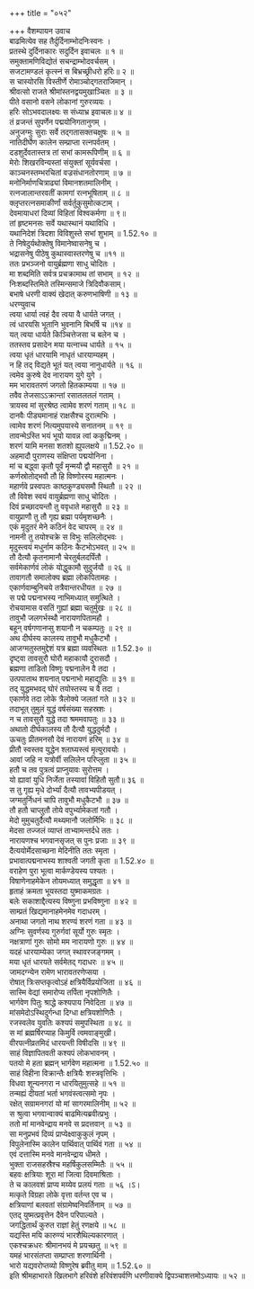+++
title = "०५२"

+++
वैशम्पायन उवाच  
बाढमित्येव सह तैर्दुर्दिनाम्भोदनिःस्वनः ।  
प्रतस्थे दुर्दिनाकारः सदुर्दिन इवाचलः ॥ १ ॥  
समुक्तामणिविद्योतं सचन्द्राम्भोदवर्चसम् ।  
सजटामण्डलं कृत्स्नं स बिभ्रच्छ्रीधरो हरिः॥ २ ॥  
स चास्योरसि विस्तीर्णे रोमाञ्चोद्गतराजिमान् ।  
श्रीवत्सो राजते श्रीमांस्तनद्वयमुखाञ्चितः ॥ ३ ॥  
पीते वसानो वसने लोकानां गुरुरव्ययः ।  
हरिः सोऽभवदालक्ष्यः स संध्याभ्र इवाचलः॥ ४ ॥  
तं व्रजन्तं सुपर्णेन पद्मयोनिगतानुगम् ।  
अनुजग्मुः सुराः सर्वे तद्गतासक्तचक्षुषः ॥ ५ ॥  
नातिदीर्घेण कालेन सम्प्राप्ता रत्नपर्वतम् ।  
दडशुर्देवतास्तत्र तां सभां कामरूपिणीम् ॥ ६ ॥  
मेरोः शिखरविन्यस्तां संयुक्तां सूर्यवर्चसा ।  
काञ्चनस्तम्भरचितां वज्रसंधानतोरणाम् ॥ ७ ॥  
मनोनिर्माणचित्राढ्यां विमानशतमालिनीम् ।  
रत्नजालान्तरवतीं कामगां रत्नभूषिताम् ॥ ८ ॥  
क्लृप्तरत्नसमाकीर्णां सर्वर्तुकुसुमोत्कटाम् ।  
देवमायाधरां दिव्यां विहितां विश्वकर्मणा ॥ ९॥  
तां हृष्टमनसः सर्वे यथास्थानं यथाविधि ।  
यथानिदेशं त्रिदशा विविशुस्ते सभां शुभाम् ॥ 1.52.१० ॥  
ते निषेदुर्यथोक्तेषु विमानेष्वासनेषु च ।  
भद्रासनेषु पीठेषु कुथास्वास्तरणेषु च ॥११ ॥  
ततः प्रभञ्जनो वायुर्ब्रह्मणा साधु चोदितः ।  
मा शब्दमिति सर्वत्र प्रचक्रामाथ तां सभाम् ॥ १२ ॥  
निःशब्दस्तिमिते तस्मिन्समाजे त्रिदिवौकसाम्।  
बभाषे धरणी वाक्यं खेदात् करुणभाषिणी ॥ १३ ॥  
धरण्युवाच  
त्वया धार्या त्वहं दैव त्वया वै धार्यते जगत् ।  
त्वं धारयसि भूतानि भुवनानि बिभर्षि च ॥१४ ॥  
यत् त्वया धार्यते किञ्चित्तेजसा च बलेन च ।  
ततस्तव प्रसादेन मया यत्नाच्च धार्यते ॥ १५ ॥  
त्वया धृतं धारयामि नाधृतं धारयाम्यहम् ।  
न हि तद् विद्यते भूतं यत् त्वया नानुधार्यते ॥ १६ ॥  
त्वमेव कुरुषे देव नारायण युगे युगे ।  
मम भारावतरणं जगतो हितकाम्यया ॥ १७ ॥  
तवैव तेजसाऽऽक्रान्तां रसातलतलं गताम् ।  
त्रायस्व मां सुरश्रेष्ठ त्वामेव शरणं गताम् ॥ १८ ॥  
दानवैः पीड्यमानाहं राक्षसैश्च दुरात्मभिः ।  
त्वामेव शरणं नित्यमुपयास्ये सनातनम् ॥ १९ ॥  
तावन्मेऽस्ति भयं भूयो यावन्न त्वां ककुद्मिनम् ।  
शरणं यामि मनसा शतशो ह्युपलक्षये ॥ 1.52.२० ॥  
अहमादौ पुराणस्य संक्षिप्ता पद्मयोनिना ।  
मां च बद्ध्वा कृतौ पूर्वं मृन्मयौ द्वौ महासुरौ ॥ २१ ॥  
कर्णस्रोतोद्भवौ तौ हि विष्णोरस्य महात्मनः ।  
महार्णवे प्रस्वपतः काष्ठकुण्ड्यसमौ स्थितौ ॥ २२ ॥  
तौ विवेश स्वयं वायुर्ब्रह्मणा साधु चोदितः ।  
दिवं प्रच्छादयन्तौ तु ववृधाते महासुरौ ॥ २३ ॥  
वायुप्राणौ तु तौ गृह्य ब्रह्मा पर्यमृशच्छनैः ।  
एकं मृदुतरं मेने कठिनं वेद चापरम् ॥ २४ ॥  
नामनी तु तयोश्चक्रे स विभुः सलिलोद्भवः ।  
मृदुस्त्वयं मधुर्नाम कठिनः कैटभोऽभवत् ॥ २५ ॥  
तौ दैत्यौ कृतनामानौ चेरतुर्बलदर्पिंतौ ।  
सर्वमेकार्णवं लोकं योद्धुकामौ सुदुर्जयौ ॥ २६ ॥  
तावागतौ समालोक्य ब्रह्मा लोकपितामहः ।  
एकार्णवाम्बुनिचये तत्रैवान्तरधीयत ॥ २७ ॥  
स पद्मे पद्मनाभस्य नाभिमध्यात् समुत्थिते ।  
रोचयामास वसतिं गुह्यां ब्रह्मा चतुर्मुखः ॥ २८ ॥  
तावुभौ जलगर्भस्थौ नारायणपितामहौ ।  
बहून् वर्षगणानप्सु शयानौ न चकम्पतुः ॥ २९ ॥  
अथ दीर्घस्य कालस्य तावुभौ मधुकैटभौ ।  
आजग्मतुस्तमुद्देशं यत्र ब्रह्मा व्यवस्थितः ॥ 1.52.३० ॥  
दृष्ट्वा तावसुरौ घोरौ महाकायौ दुरासदौ ।  
ब्रह्मणा ताडितो विष्णुः पद्मनालेन वै तदा ।  
उत्पपाताथ शयनात् पद्मनाभो महाद्युतिः ॥ ३१ ॥  
तद् युद्धमभवद् घोरं तयोस्तस्य च वै तदा ।  
एकार्णवे तदा लोके त्रैलोक्ये जलतां गते ॥ ३२ ॥  
तदाभूत् तुमुलं युद्धं वर्षसंख्या सहस्रशः ।  
न च तावसुरौ युद्धे तदा श्रममवापतुः ॥ ३३ ॥  
अथातो दीर्घकालस्य तौ दैत्यौ युद्धदुर्मदौ ।  
ऊचतुः प्रीतमनसौ देवं नारायणं हरिम् ॥ ३४ ॥  
प्रीतौ स्वस्तव युद्धेन श्लाघ्यस्त्वं मृत्युरावयोः ।  
आवां जहि न यत्रोर्वी सलिलेन परिप्लुता ॥ ३५ ॥  
हतौ च तव पुत्रत्वं प्राप्नुयावः सुरोत्तम ।  
यो ह्यावां युधि निर्जेता तस्यावां विहितौ सुतौ॥ ३६ ॥  
स तु गृह्य मृधे दोर्भ्यां दैत्यौ तावभ्यपीडयत् ।  
जग्मतुर्निधनं चापि तावुभौ मधुकैटभौ ॥ ३७ ॥  
तौ हतौ चाप्लुतौ तोये वपुर्भ्यामेकतां गतौ ।  
मेदो मुमुचतुर्दैत्यौ मथ्यमानौ जलोर्मिभिः ॥ ३८ ॥  
मेदसा तज्जलं व्याप्तं ताभ्यामन्तर्दधे ततः ।  
नारायणश्च भगवानसृजत् स पुनः प्रजाः ॥ ३९ ॥  
दैत्ययोर्मेदसाच्छना मेदिनीति ततः स्मृता ।  
प्रभावात्पद्मनाभस्य शाश्वती जगती कृता ॥ 1.52.४० ॥  
वराहेण पुरा भूत्वा मार्कण्डेयस्य पश्यतः ।  
विषाणेनाहमेकेन तोयमध्यात् समुद्धृता ॥ ४१ ॥  
हृताहं क्रमता भूयस्तदा युष्माकमग्रतः ।  
बलेः सकाशाद्दैत्यस्य विष्णुना प्रभविष्णुना ॥ ४२ ॥  
साम्प्रतं खिद्यमानाहमेनमेव गदाधरम् ।  
अनाथा जगतो नाथ शरण्यं शरणं गता ॥ ४३ ॥  
अग्निः सुवर्णस्य गुरुर्गवां सूर्यो गुरुः स्मृतः ।  
नक्षत्राणां गुरुः सोमो मम नारायणो गुरुः ॥ ४४ ॥  
यदहं धारयाम्येका जगत् स्थावरजङ्गमम् ।  
मया धृतं धारयते सर्वमेतद् गदाधरः ॥ ४५ ॥  
जामदग्न्येन रामेण भारावतरणेप्सया ।  
रोषात् त्रिःसप्तकृत्वोऽहं क्षत्रियैर्विप्रयोजिता ॥ ४६ ॥  
सास्मि वेद्यां समारोप्य तर्पिता नृपशोणितैः ।  
भार्गवेण पितुः श्राद्धे कश्यपाय निवेदिता ॥ ४७ ॥  
मांसमेदोऽस्थिदुर्गन्धा दिग्धा क्षत्रियशोणितैः ।  
रजस्वलेव युवतिः कश्यपं समुपस्थिता ॥ ४८ ॥  
स मां ब्रह्मर्षिरप्याह किमुर्वि त्वमवाङ्मुखी।  
वीरपत्नीव्रतमिदं धारयन्ती विषीदसि ॥ ४९ ॥  
साहं विज्ञापितवती कश्यपं लोकभावनम् ।  
पतयो मे हता ब्रह्मन् भार्गवेण महात्मना ॥ 1.52.५० ॥  
साहं विहीना विक्रान्तैः क्षत्रियैः शस्त्रवृत्तिभिः ।  
विधवा शून्यनगरा न धारयितुमुत्सहे ॥ ५१ ॥  
तन्मह्यं दीयतां भर्ता भगवंस्त्वत्समो नृपः ।  
रक्षेत् सग्रामनगरां यो मां सागरमालिनीम् ॥ ५२ ॥  
स श्रुत्वा भगवान्वाक्यं बाढमित्यब्रवीत्प्रभुः ।  
ततो मां मानवेन्द्राय मनवे स प्रदत्तवान् ॥ ५३ ॥  
सा मनुप्रभवं दिव्यं प्राप्येक्ष्वाकुकुलं नृपम् ।  
विपुलेनास्मि कालेन पार्थिवात् पार्थिवं गता ॥ ५४ ॥  
एवं दत्तास्मि मनवे मानवेन्द्राय धीमते ।  
भुक्ता राजसहस्रैश्च महर्षिकुलसम्मितैः ॥ ५५ ॥  
बहवः क्षत्रियाः शूरा मां जित्वा दिवमाश्रिताः ।  
ते च कालवशं प्राप्य मय्येव प्रलयं गताः ॥ ५६ ।ऽ।  
मत्कृते विग्रहा लोके वृत्ता वर्तन्त एव च ।  
क्षत्रियाणां बलवतां संग्रामेष्वनिवर्तिनाम् ॥ ५७ ॥  
एतद् युष्मत्प्रवृत्तेन दैवेन परिपाल्यते ।  
जगद्धितार्थं कुरुत राज्ञां हेतुं रणक्षये ॥ ५८ ॥  
यद्यस्ति मयि कारुण्यं भारशैथिल्यकारणात् ।  
एकश्चक्रधरः श्रीमानभयं मे प्रयच्छतु ॥ ५९ ॥  
यमहं भारसंतप्ता सम्प्राप्ता शरणार्थिनी ।  
भारो यद्यवरोप्तव्यो विष्णुरेष ब्रवीतु माम् ॥ 1.52.६० ॥  
इति श्रीमहाभारते खिलभागे हरिवंशे हरिवंशपर्वणि धरणीवाक्ये द्विपञ्चाशत्तमोऽध्यायः ॥ ५२ ॥